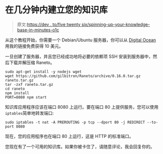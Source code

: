 # 在几分钟内建立您的知识库

> 原文:[https://dev . to/five twenty six/spinning-up-your-knowledge-base-in-minutes-o1c](https://dev.to/fivetwentysix/spinning-up-your-knowledge-base-in-minutes-o1c)

从这个教程开始，你需要一个 Debian/Ubuntu 服务器，你可以从 [Digital Ocean](https://m.do.co/c/a03123d75450) 用我的链接免费获得 10 美元。

一旦创建了服务器，并且您已经成功地将必要的依赖项 SSH 安装到服务器中，然后下载并解压缩 Raneto。

```
sudo apt-get install -y nodejs wget
wget https://github.com/gilbitron/Raneto/archive/0.16.0.tar.gz raneto.tar.gz
tar -zxf raneto.tar.gz
cd raneto
npm install
PORT=8080 npm start 
```

知识库应用程序应该在端口 8080 上运行。要在端口 80 上提供服务，您可以使用`iptables`简单地转发端口:

`sudo iptables -t nat -A PREROUTING -p tcp --dport 80 -j REDIRECT --to-port 8080`

现在，您的应用程序也在端口 80 上运行，这是 HTTP 的标准端口。

您现在有了一个可用的知识库。如果你被卡住了，请随意评论，我会回复你的。